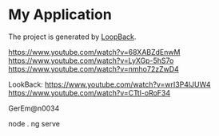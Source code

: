 # My Application

The project is generated by [LoopBack](http://loopback.io).

https://www.youtube.com/watch?v=68XABZdEnwM
https://www.youtube.com/watch?v=LyXGp-5hS7o
https://www.youtube.com/watch?v=nmho72zZwD4

LookBack:
https://www.youtube.com/watch?v=wrI3P4lJUW4
https://www.youtube.com/watch?v=CTtl-oRoF34


GerEm@n0034


node .
ng serve
